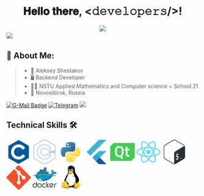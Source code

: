 
<h1  align="center">  𝐇𝐞𝐥𝐥𝐨 𝐭𝐡𝐞𝐫𝐞, <𝚍𝚎𝚟𝚎𝚕𝚘𝚙𝚎𝚛𝚜/>!</h1>
<div id="header" align="center">
  <img src="https://media2.giphy.com/media/J63rXh7iJPR84/giphy.gif?cid=ecf05e47b09wo3nixgq2z8k96jxdc1ahl52dc4arppm94fs6&ep=v1_gifs_related&rid=giphy.gif&ct=g"/>
</div>
<a href="https://www.youtube.com/watch?v=dQw4w9WgXcQ"><img src="https://user-images.githubusercontent.com/73097560/115834477-dbab4500-a447-11eb-908a-139a6edaec5c.gif"></a>

## :disguised_face: About Me:
>- :bearded_person: Aleksey Shestakov
>- :desktop_computer: Backend Developer
>- :man_student: NSTU Applied Mathematics and Computer science + School 21
>- :city_sunrise: Novosibirsk, Russia
>
 [![G-Mail Badge](https://img.shields.io/badge/Gmail-D14836?style=for-the-badge&logo=gmail&logoColor=white)](mailto:sh_aleksei_07@mail.ru)
 [![Telegram](https://img.shields.io/badge/Telegram-2CA5E0?style=for-the-badge&logo=telegram&logoColor=white)](https://t.me/AlexWe6)
<a href="https://www.youtube.com/watch?v=dQw4w9WgXcQ"><img src="https://user-images.githubusercontent.com/73097560/115834477-dbab4500-a447-11eb-908a-139a6edaec5c.gif"></a>
<h2> Technical Skills 🛠 </h2>

<div>
  <a> <img width ='64px' src ='https://github.com/devicons/devicon/blob/master/icons/c/c-plain.svg'> </a>
  <a> <img width ='64px' src ='https://github.com/devicons/devicon/blob/master/icons/cplusplus/cplusplus-line.svg'> </a>
  <a> <img width ='64px' src ='https://github.com/devicons/devicon/blob/master/icons/python/python-original.svg'> </a>
  <a> <img width ='64px' src ='https://github.com/devicons/devicon/blob/master/icons/flutter/flutter-original.svg'> </a>
  <a> <img width ='64px' src ='https://github.com/devicons/devicon/blob/master/icons/qt/qt-original.svg'> </a>
  <a> <img width ='64px' src ='https://github.com/devicons/devicon/blob/master/icons/react/react-original.svg'> </a>
  <a> <img width ='64px' src ='https://github.com/devicons/devicon/blob/master/icons/bash/bash-original.svg'> </a>
  <a> <img width ='64px' src ='https://github.com/devicons/devicon/blob/master/icons/git/git-original.svg'> </a>
  <a> <img width ='64px' src ='https://github.com/devicons/devicon/blob/master/icons/docker/docker-original-wordmark.svg'> </a>
  <a> <img width ='64px' src ='https://github.com/devicons/devicon/blob/master/icons/linux/linux-original.svg'> </a>
</div>


